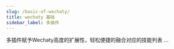 ```yaml
---
slug: /basic-of-wechaty/
title: wechaty 基础
sidebar_label: 多插件
---
```


多插件赋予Wechaty高度的扩展性，轻松便捷的融合对应的技能列表 ...
